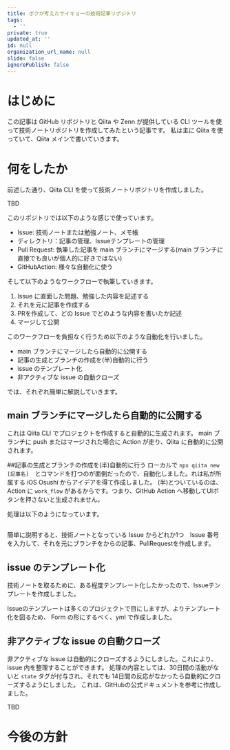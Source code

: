 ```yaml
---
title: ボクが考えたサイキョーの技術記事リポジトリ
tags:
  - ''
private: true
updated_at: ''
id: null
organization_url_name: null
slide: false
ignorePublish: false
---
```

# はじめに

この記事は GitHub リポジトリと Qiita や Zenn が提供している CLI ツールを使って技術ノートリポジトリを作成してみたという記事です。
私は主に Qiita を使っていて、Qiita メインで書いていきます。

# 何をしたか
前述した通り、Qiita CLI を使って技術ノートリポジトリを作成しました。

TBD

このリポジトリでは以下のような感じで使っています。
- Issue: 技術ノートまたは勉強ノート、メモ帳
- ディレクトリ：記事の管理、Issueテンプレートの管理
- Pull Request: 執筆した記事を main ブランチにマージする(main ブランチに直接でも良いが個人的に好きではない)
- GitHubAction: 様々な自動化に使う

そして以下のようなワークフローで執筆していきます。
1. Issue に直面した問題、勉強した内容を記述する
2. それを元に記事を作成する
3. PRを作成して、どの Issue でどのような内容を書いたか記述
4. マージして公開

このワークフローを負担なく行うため以下のような自動化を行いました。
- main ブランチにマージしたら自動的に公開する
- 記事の生成とブランチの作成を(半)自動的に行う
- issue のテンプレート化
- 非アクティブな issue の自動クローズ

では、それぞれ簡単に解説していきます。

## main ブランチにマージしたら自動的に公開する
これは Qiita CLI でプロジェクトを作成すると自動的に生成されます。
main ブランチに push またはマージされた場合に Action が走り、Qiita に自動的に公開されます。

##記事の生成とブランチの作成を(半)自動的に行う
ローカルで `npx qiita new [記事名]`　とコマンドを打つのが面倒だったので、自動化しました。れは私が所属する iOS Osushi からアイデアを得て作成しました。
(半)とついているのは、Action に `work_flow` があるからです。つまり、GitHub Action へ移動してUIボタンを押さないと生成されません。

処理は以下のようになっています。
```yml
```
簡単に説明すると、技術ノートとなっている Issue からどれか1つ　Issue 番号を入力して、それを元にブランチをからの記事、PullRequestを作成します。

## issue のテンプレート化
技術ノートを取るために、ある程度テンプレート化したかったので、Issueテンプレートを作成しました。

Issueのテンプレートは多くのプロジェクトで目にしますが、よりテンプレート化を図るため、 Form の形にするべく、yml で作成しました。

## 非アクティブな issue の自動クローズ
非アクティブな issue は自動的にクローズするようにしました。これにより、issue 内を整理することができます。
処理の内容としては、30日間の活動がないと `state` タグが付与され、それでも 14日間の反応がなかったら自動的にクローズするようにしました。
これは、GitHubの公式ドキュメントを参考に作成しました。

TBD

# 今後の方針

